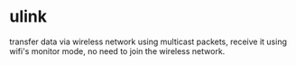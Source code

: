 ulink
=====

transfer data via wireless network using multicast packets, receive it using wifi's monitor mode, no need to join the wireless network.
